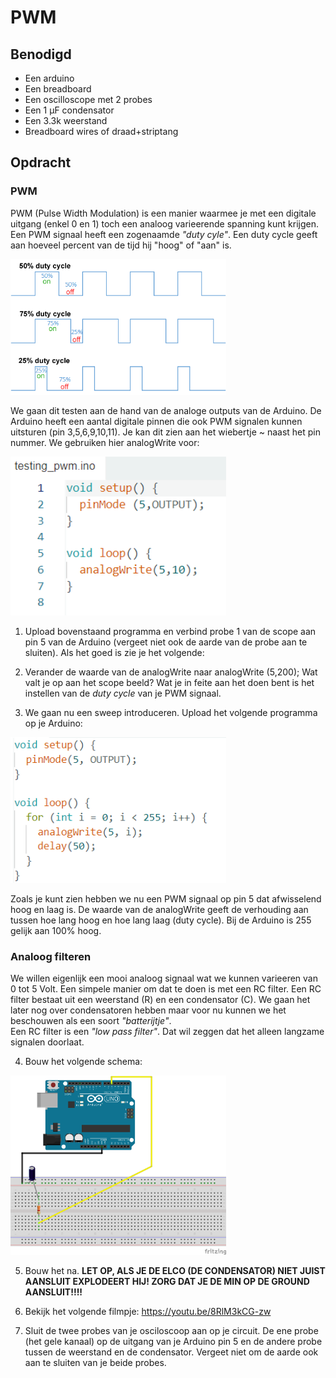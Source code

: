 # PWM

## Benodigd

- Een arduino
- Een breadboard
- Een oscilloscope met 2 probes
- Een 1 μF condensator
- Een 3.3k weerstand
- Breadboard wires of draad+striptang

## Opdracht

### PWM
PWM (Pulse Width Modulation) is een manier waarmee je met een digitale uitgang (enkel 0 en 1) toch een analoog varieerende spanning kunt krijgen. 
Een PWM signaal heeft een zogenaamde *"duty cyle"*. Een duty cycle geeft aan hoeveel percent van de tijd hij "hoog" of "aan" is.

<img title="" src="./img/Duty_Cycle_Examples.png" alt="" width="345">

We gaan dit testen aan de hand van de analoge outputs van de Arduino. De Arduino heeft een aantal digitale pinnen die ook PWM signalen kunnen uitsturen (pin 3,5,6,9,10,11). Je kan dit zien aan het wiebertje ~ naast het pin nummer. 
We gebruiken hier analogWrite voor: 

<img title="" src="./img/test_pwm_1.png" alt="" width="345">

1) Upload bovenstaand programma en verbind probe 1 van de scope aan pin 5 van de Arduino (vergeet niet ook de aarde van de probe aan te sluiten).
Als het goed is zie je het volgende:


2) Verander de waarde van de analogWrite naar analogWrite (5,200);
Wat valt je op aan het scope beeld? Wat je in feite aan het doen bent is het instellen van de *duty cycle* van je PWM signaal.

3) We gaan nu een sweep introduceren. Upload het volgende programma op je Arduino:
<img title="" src="./img/test_pwm_2.png" alt="" width="345">

Zoals je kunt zien hebben we nu een PWM signaal op pin 5 dat afwisselend hoog en laag is. De waarde van de analogWrite geeft de verhouding aan tussen hoe lang hoog en hoe lang laag (duty cycle). Bij de Arduino is 255 gelijk aan 100% hoog.

### Analoog filteren
We willen eigenlijk een mooi analoog signaal wat we kunnen varieeren van 0 tot 5 Volt. Een simpele manier om dat te doen is met een RC filter. Een RC filter bestaat uit een weerstand (R) en een condensator (C). We gaan het later nog over condensatoren hebben maar voor nu kunnen we het beschouwen als een soort *"batterijtje"*.<br>
Een RC filter is een *"low pass filter"*. Dat wil zeggen dat het alleen langzame signalen doorlaat. 

4) Bouw het volgende schema:

<img title="" src="./img/PWM-RC.png" alt="" width="345">

5) Bouw het na. **LET OP, ALS JE DE ELCO (DE CONDENSATOR) NIET JUIST AANSLUIT EXPLODEERT HIJ! ZORG DAT JE DE MIN OP DE GROUND AANSLUIT!!!!**

6) Bekijk het volgende filmpje:
https://youtu.be/8RlM3kCG-zw

7) Sluit de twee probes van je osciloscoop aan op je circuit. De ene probe (het gele kanaal) op de uitgang van je Arduino pin 5 en de andere probe tussen de weerstand en de condensator. Vergeet niet om de aarde ook aan te sluiten van je beide probes.
